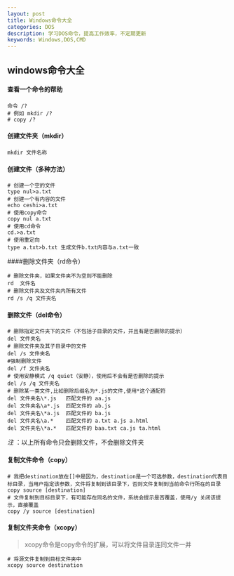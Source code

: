 ```yaml
---
layout: post
title: Windows命令大全
categories: DOS
description: 学习DOS命令，提高工作效率，不定期更新
keywords: Windows,DOS,CMD
---
```

## windows命令大全

#### 查看一个命令的帮助

```shell
命令 /?
# 例如 mkdir /?
# copy /?
```

#### 创建文件夹（mkdir）

```shell
mkdir 文件名称
```

#### 创建文件（多种方法）

```shell
# 创建一个空的文件
type nul>a.txt
# 创建一个有内容的文件
echo ceshi>a.txt
# 使用copy命令
copy nul a.txt
# 使用cd命令
cd.>a.txt 
# 使用重定向
type a.txt>b.txt 生成文件b.txt内容与a.txt一致
```

####删除文件夹（rd命令）

```shell
# 删除文件夹，如果文件夹不为空则不能删除
rd  文件名
# 删除文件夹及文件夹内所有文件
rd /s /q 文件夹名
```

#### 删除文件（del命令）

```shell
# 删除指定文件夹下的文件（不包括子目录的文件，并且有是否删除的提示）
del 文件夹名
# 删除文件夹及其子目录中的文件
del /s 文件夹名
#强制删除文件
del /f 文件夹名
# 使用安静模式 /q quiet（安静），使用后不会有是否删除的提示
del /s /q 文件夹名
# 删除某一类文件,比如删除后缀名为*.js的文件,使用*这个通配符
del 文件夹名\*.js   匹配文件的 aa.js
del 文件夹名\a*.js  匹配文件的 ab.js
del 文件夹名\*a.js  匹配文件的 ba.js
del 文件夹名\a.*    匹配文件的 a.txt a.js a.html
del 文件夹名\*a.*   匹配文件的 baa.txt ca.js ta.html
```

*注* ：以上所有命令只会删除文件，不会删除文件夹

#### 复制文件命令（copy）

```shell
# 我把destination放在[]中是因为，destination是一个可选参数，destination代表目标目录，当用户指定该参数，文件将复制到该目录下，否则文件复制到当前命令行所在的目录
copy source [destination]
# 文件复制到目标目录下，有可能存在同名的文件，系统会提示是否覆盖，使用/y 关闭该提示，直接覆盖
copy /y source [destination]
```



#### 复制文件夹命令（xcopy）

> xcopy命令是copy命令的扩展，可以将文件目录连同文件一并

```shell
# 将源文件复制到目标文件夹中
xcopy source destination 


```



